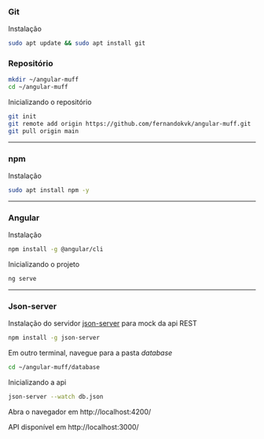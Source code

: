### Git

Instalação
```sh
sudo apt update && sudo apt install git
```
### Repositório

```sh
mkdir ~/angular-muff
cd ~/angular-muff
```
Inicializando o repositório

```sh
git init
git remote add origin https://github.com/fernandokvk/angular-muff.git
git pull origin main
```

---
### npm
Instalação
```sh
sudo apt install npm -y
```
---
### Angular
Instalação
```sh
npm install -g @angular/cli
```
Inicializando o projeto

```sh
ng serve
```


---
### Json-server
Instalação do servidor [json-server](https://github.com/typicode/json-server) para mock da api REST

```sh
npm install -g json-server
```
Em outro terminal, navegue para a pasta *database*
```sh
cd ~/angular-muff/database
```
Inicializando a api
```sh
json-server --watch db.json
```

Abra o navegador em http://localhost:4200/


API disponível em http://localhost:3000/ 
